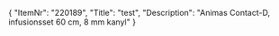 {
  "ItemNr": "220189",
  "Title": "test",
  "Description": "Animas Contact-D, infusionsset 60 cm, 8 mm kanyl"
}
